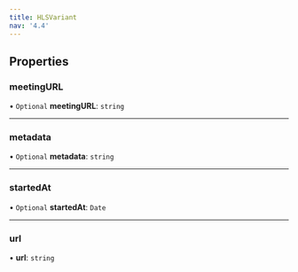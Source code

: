 ```yaml
---
title: HLSVariant
nav: '4.4'
---
```


## Properties

### meetingURL

• `Optional` **meetingURL**: `string`

---

### metadata

• `Optional` **metadata**: `string`

---

### startedAt

• `Optional` **startedAt**: `Date`

---

### url

• **url**: `string`
